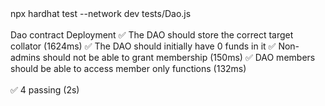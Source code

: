<div id="termynal" data-termynal>
    <span data-ty="input"><span class="file-path"></span>npx hardhat test --network dev tests/Dao.js</span>
    <br>
    <br>
    <span data-ty>Dao contract</span>
    <span data-ty>     Deployment</span>
    <span data-ty> ✅ The DAO should store the correct target collator (1624ms)</span>
    <span data-ty> ✅ The DAO should initially have 0 funds in it</span>
    <span data-ty> ✅ Non-admins should not be able to grant membership (150ms)</span>
    <span data-ty> ✅ DAO members should be able to access member only functions (132ms)</span>
    <br>
    <br>
    <span data-ty> ✅ 4 passing (2s)</span>
    <span data-ty="input"><span class="file-path"></span></span>
</div>
